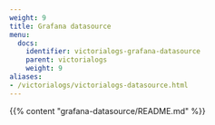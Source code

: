 ```yaml
---
weight: 9
title: Grafana datasource
menu:
  docs:
    identifier: victorialogs-grafana-datasource
    parent: victorialogs
    weight: 9
aliases:
- /victorialogs/victorialogs-datasource.html
---
```

{{% content "grafana-datasource/README.md" %}}
